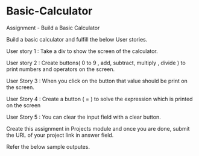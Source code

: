 # Basic-Calculator
Assignment - Build a Basic Calculator

Build a basic calculator and fulfill the below User stories.

User story 1 : Take a div to show the screen of the calculator.

User story 2 : Create buttons( 0 to 9 , add, subtract, multiply , divide ) to print numbers and operators on the screen.

User Story 3 : When you click on the button that value should be print on the screen.

User Story 4 : Create a button ( = ) to solve the expression which is printed on the screen

User Story 5 : You can clear the input field with a clear button.

Create this assignment in Projects module and once you are done, submit the URL of your project link in answer field.

Refer the below sample outputes.
